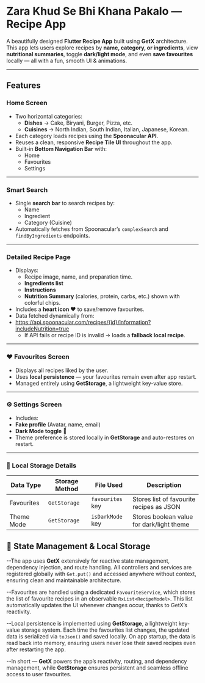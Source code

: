 # Zara Khud Se Bhi Khana Pakalo — Recipe App

A beautifully designed **Flutter Recipe App** built using **GetX** architecture.  
This app lets users explore recipes by **name, category, or ingredients**, view **nutritional summaries**, toggle **dark/light mode**, and even **save favourites** locally — all with a fun, smooth UI & animations.

---

## Features

### Home Screen
- Two horizontal categories:
  - **Dishes** → Cake, Biryani, Burger, Pizza, etc.
  - **Cuisines** → North Indian, South Indian, Italian, Japanese, Korean.
- Each category loads recipes using the **Spoonacular API**.
- Reuses a clean, responsive **Recipe Tile UI** throughout the app.
- Built-in **Bottom Navigation Bar** with:
  - Home  
  - Favourites  
  - Settings  

---

### Smart Search
- Single **search bar** to search recipes by:
  - Name
  - Ingredient
  - Category (Cuisine)
- Automatically fetches from Spoonacular’s `complexSearch` and `findByIngredients` endpoints.

---

### Detailed Recipe Page
- Displays:
  - Recipe image, name, and preparation time.
  - **Ingredients list**
  - **Instructions**
  - **Nutrition Summary** (calories, protein, carbs, etc.) shown with colorful chips.
- Includes a **heart icon ❤️** to save/remove favourites.
- Data fetched dynamically from:
- https://api.spoonacular.com/recipes/{id}/information?includeNutrition=true
  - If API fails or recipe ID is invalid → loads a **fallback local recipe**.

---

### ❤️ Favourites Screen
- Displays all recipes liked by the user.
- Uses **local persistence** — your favourites remain even after app restart.
- Managed entirely using **GetStorage**, a lightweight key-value store.

---

### ⚙️ Settings Screen
- Includes:
- **Fake profile** (Avatar, name, email)
- **Dark Mode toggle** 🌙  
- Theme preference is stored locally in **GetStorage** and auto-restores on restart.

---

### 💾 Local Storage Details

| Data Type | Storage Method | File Used | Description |
|------------|----------------|-----------|--------------|
| Favourites | `GetStorage` | `favourites` key | Stores list of favourite recipes as JSON |
| Theme Mode | `GetStorage` | `isDarkMode` key | Stores boolean value for dark/light theme |

## 🧠 State Management & Local Storage

--The app uses **GetX** extensively for reactive state management, dependency injection, and route handling. All controllers and services are registered globally with `Get.put()` and accessed anywhere without context, ensuring clean and maintainable architecture.

--Favourites are handled using a dedicated `FavouriteService`, which stores the list of favourite recipes in an observable `RxList<RecipeModel>`. This list automatically updates the UI whenever changes occur, thanks to GetX’s reactivity.

--Local persistence is implemented using **GetStorage**, a lightweight key-value storage system. Each time the favourites list changes, the updated data is serialized via `toJson()` and saved locally. On app startup, the data is read back into memory, ensuring users never lose their saved recipes even after restarting the app.

--In short — **GetX** powers the app’s reactivity, routing, and dependency management, while **GetStorage** ensures persistent and seamless offline access to user favourites.





